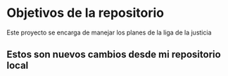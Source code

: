 # Objetivos de la repositorio

Este proyecto se encarga de manejar los planes de la liga de la justicia


## Estos son nuevos cambios desde mi repositorio local
